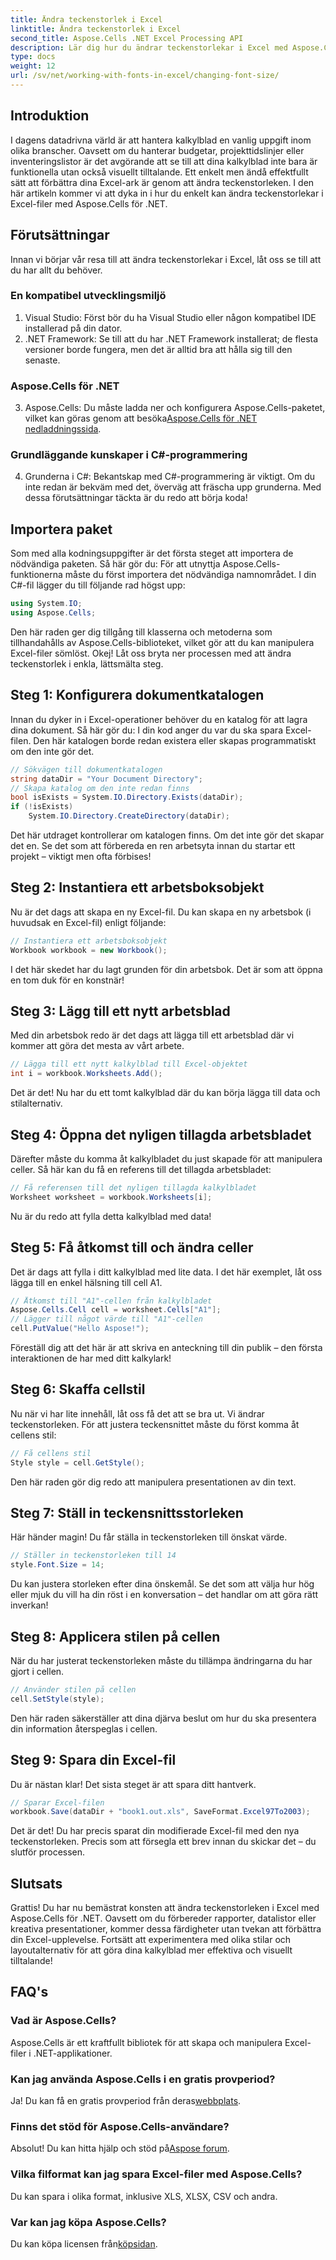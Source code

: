 ```yaml
---
title: Ändra teckenstorlek i Excel
linktitle: Ändra teckenstorlek i Excel
second_title: Aspose.Cells .NET Excel Processing API
description: Lär dig hur du ändrar teckenstorlekar i Excel med Aspose.Cells för .NET. Den här enkla guiden leder dig genom steg-för-steg-kodning för att göra dina kalkylblad mer tilltalande.
type: docs
weight: 12
url: /sv/net/working-with-fonts-in-excel/changing-font-size/
---
```

## Introduktion
I dagens datadrivna värld är att hantera kalkylblad en vanlig uppgift inom olika branscher. Oavsett om du hanterar budgetar, projekttidslinjer eller inventeringslistor är det avgörande att se till att dina kalkylblad inte bara är funktionella utan också visuellt tilltalande. Ett enkelt men ändå effektfullt sätt att förbättra dina Excel-ark är genom att ändra teckenstorleken. I den här artikeln kommer vi att dyka in i hur du enkelt kan ändra teckenstorlekar i Excel-filer med Aspose.Cells för .NET. 
## Förutsättningar
Innan vi börjar vår resa till att ändra teckenstorlekar i Excel, låt oss se till att du har allt du behöver.
### En kompatibel utvecklingsmiljö
1. Visual Studio: Först bör du ha Visual Studio eller någon kompatibel IDE installerad på din dator.
2. .NET Framework: Se till att du har .NET Framework installerat; de flesta versioner borde fungera, men det är alltid bra att hålla sig till den senaste.
### Aspose.Cells för .NET
3.  Aspose.Cells: Du måste ladda ner och konfigurera Aspose.Cells-paketet, vilket kan göras genom att besöka[Aspose.Cells för .NET nedladdningssida](https://releases.aspose.com/cells/net/).
### Grundläggande kunskaper i C#-programmering
4. Grunderna i C#: Bekantskap med C#-programmering är viktigt. Om du inte redan är bekväm med det, överväg att fräscha upp grunderna. 
Med dessa förutsättningar täckta är du redo att börja koda!
## Importera paket
Som med alla kodningsuppgifter är det första steget att importera de nödvändiga paketen. Så här gör du:
För att utnyttja Aspose.Cells-funktionerna måste du först importera det nödvändiga namnområdet. I din C#-fil lägger du till följande rad högst upp:
```csharp
using System.IO;
using Aspose.Cells;
```
Den här raden ger dig tillgång till klasserna och metoderna som tillhandahålls av Aspose.Cells-biblioteket, vilket gör att du kan manipulera Excel-filer sömlöst.
Okej! Låt oss bryta ner processen med att ändra teckenstorlek i enkla, lättsmälta steg. 
## Steg 1: Konfigurera dokumentkatalogen
Innan du dyker in i Excel-operationer behöver du en katalog för att lagra dina dokument. Så här gör du:
I din kod anger du var du ska spara Excel-filen. Den här katalogen borde redan existera eller skapas programmatiskt om den inte gör det. 
```csharp
// Sökvägen till dokumentkatalogen
string dataDir = "Your Document Directory";
// Skapa katalog om den inte redan finns
bool isExists = System.IO.Directory.Exists(dataDir);
if (!isExists)
    System.IO.Directory.CreateDirectory(dataDir);
```
Det här utdraget kontrollerar om katalogen finns. Om det inte gör det skapar det en. Se det som att förbereda en ren arbetsyta innan du startar ett projekt – viktigt men ofta förbises!
## Steg 2: Instantiera ett arbetsboksobjekt
Nu är det dags att skapa en ny Excel-fil. 
Du kan skapa en ny arbetsbok (i huvudsak en Excel-fil) enligt följande:
```csharp
// Instantiera ett arbetsboksobjekt
Workbook workbook = new Workbook();
```
I det här skedet har du lagt grunden för din arbetsbok. Det är som att öppna en tom duk för en konstnär!
## Steg 3: Lägg till ett nytt arbetsblad
Med din arbetsbok redo är det dags att lägga till ett arbetsblad där vi kommer att göra det mesta av vårt arbete.
```csharp
// Lägga till ett nytt kalkylblad till Excel-objektet
int i = workbook.Worksheets.Add();
```
Det är det! Nu har du ett tomt kalkylblad där du kan börja lägga till data och stilalternativ.
## Steg 4: Öppna det nyligen tillagda arbetsbladet
Därefter måste du komma åt kalkylbladet du just skapade för att manipulera celler.
Så här kan du få en referens till det tillagda arbetsbladet:
```csharp
// Få referensen till det nyligen tillagda kalkylbladet
Worksheet worksheet = workbook.Worksheets[i];
```
Nu är du redo att fylla detta kalkylblad med data!
## Steg 5: Få åtkomst till och ändra celler
Det är dags att fylla i ditt kalkylblad med lite data.
I det här exemplet, låt oss lägga till en enkel hälsning till cell A1. 
```csharp
// Åtkomst till "A1"-cellen från kalkylbladet
Aspose.Cells.Cell cell = worksheet.Cells["A1"];
// Lägger till något värde till "A1"-cellen
cell.PutValue("Hello Aspose!");
```
Föreställ dig att det här är att skriva en anteckning till din publik – den första interaktionen de har med ditt kalkylark!
## Steg 6: Skaffa cellstil 
Nu när vi har lite innehåll, låt oss få det att se bra ut. Vi ändrar teckenstorleken.
För att justera teckensnittet måste du först komma åt cellens stil:
```csharp
// Få cellens stil
Style style = cell.GetStyle();
```
Den här raden gör dig redo att manipulera presentationen av din text. 
## Steg 7: Ställ in teckensnittsstorleken
Här händer magin! Du får ställa in teckenstorleken till önskat värde.
```csharp
// Ställer in teckenstorleken till 14
style.Font.Size = 14;
```
Du kan justera storleken efter dina önskemål. Se det som att välja hur hög eller mjuk du vill ha din röst i en konversation – det handlar om att göra rätt inverkan!
## Steg 8: Applicera stilen på cellen
När du har justerat teckenstorleken måste du tillämpa ändringarna du har gjort i cellen.
```csharp
// Använder stilen på cellen
cell.SetStyle(style);
```
Den här raden säkerställer att dina djärva beslut om hur du ska presentera din information återspeglas i cellen. 
## Steg 9: Spara din Excel-fil
Du är nästan klar! Det sista steget är att spara ditt hantverk.
```csharp
// Sparar Excel-filen
workbook.Save(dataDir + "book1.out.xls", SaveFormat.Excel97To2003);
```
Det är det! Du har precis sparat din modifierade Excel-fil med den nya teckenstorleken. Precis som att försegla ett brev innan du skickar det – du slutför processen.
## Slutsats
Grattis! Du har nu bemästrat konsten att ändra teckenstorleken i Excel med Aspose.Cells för .NET. Oavsett om du förbereder rapporter, datalistor eller kreativa presentationer, kommer dessa färdigheter utan tvekan att förbättra din Excel-upplevelse. Fortsätt att experimentera med olika stilar och layoutalternativ för att göra dina kalkylblad mer effektiva och visuellt tilltalande!
## FAQ's
### Vad är Aspose.Cells?
Aspose.Cells är ett kraftfullt bibliotek för att skapa och manipulera Excel-filer i .NET-applikationer.
### Kan jag använda Aspose.Cells i en gratis provperiod?
 Ja! Du kan få en gratis provperiod från deras[webbplats](https://releases.aspose.com/).
### Finns det stöd för Aspose.Cells-användare?
 Absolut! Du kan hitta hjälp och stöd på[Aspose forum](https://forum.aspose.com/c/cells/9).
### Vilka filformat kan jag spara Excel-filer med Aspose.Cells?
Du kan spara i olika format, inklusive XLS, XLSX, CSV och andra.
### Var kan jag köpa Aspose.Cells?
 Du kan köpa licensen från[köpsidan](https://purchase.aspose.com/buy).